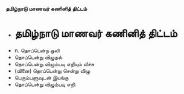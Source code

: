 **தமிழ்நாடு மாணவர் கணினித் திட்டம்**
- # தமிழ்நாடு மாணவர் கணினித் திட்டம்
- n. தொப்பென்ற ஒலி
- தொப்பென்று விழுதல்
- தொப்பென்று விழும்படி எறியும் வீச்சு
- (வினை) தொப்பென்று சென்று விழு
- பெரும்பளுவுடன் இயங்கு
- தொப்பென்று விழும்படி எறி.


